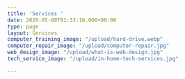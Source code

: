 ```yaml
---
title: 'Services '
date: 2020-05-08T01:33:16.000+00:00
type: page
layout: Services
computer_training_image: "/upload/hard-drive.webp"
computer_repair_image: "/upload/computer-repair.jpg"
web_design_image: "/upload/what-is-web-design.jpg"
tech_service_image: "/upload/in-home-tech-services.jpg"

---
```

######  